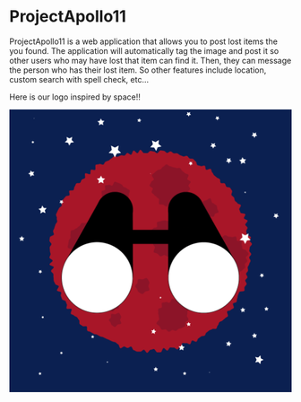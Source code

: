 # ProjectApollo11

ProjectApollo11 is a web application that allows you to post lost items the you found. The application will automatically tag the image and post it so other users who may have lost that item can find it. Then, they can message the person who has their lost item. So other features include location, custom search with spell check, etc...

Here is our logo inspired by space!!

 ![alt tag](https://raw.githubusercontent.com/ProjectApollo11/ProjectApollo11/master/Apollo11/views/LostLogo.png)
 
